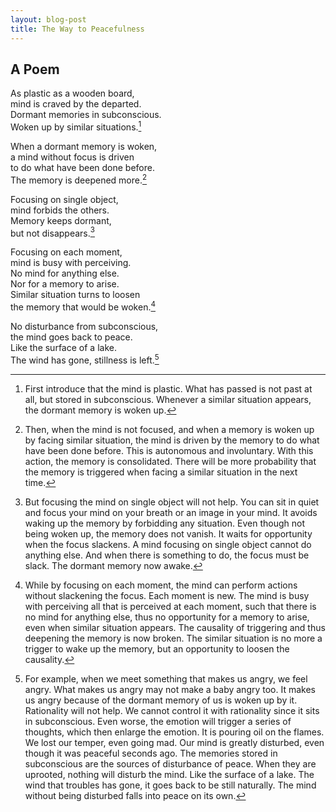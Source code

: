 ```yaml
---
layout: blog-post
title: The Way to Peacefulness
---
```


## A Poem

As plastic as a wooden board,  
mind is craved by the departed.  
Dormant memories in subconscious.  
Woken up by similar situations.[^1]  

  [^1]: First introduce that the mind is plastic. What has passed is not past at all, but stored in subconscious. Whenever a similar situation appears, the dormant memory is woken up.

When a dormant memory is woken,  
a mind without focus is driven  
to do what have been done before.  
The memory is deepened more.[^2]  

  [^2]: Then, when the mind is not focused, and when a memory is woken up by facing similar situation, the mind is driven by the memory to do what have been done before. This is autonomous and involuntary. With this action, the memory is consolidated. There will be more probability that the memory is triggered when facing a similar situation in the next time.

Focusing on single object,  
mind forbids the others.  
Memory keeps dormant,  
but not disappears.[^3]  

  [^3]: But focusing the mind on single object will not help. You can sit in quiet and focus your mind on your breath or an image in your mind. It avoids waking up the memory by forbidding any situation. Even though not being woken up, the memory does not vanish. It waits for opportunity when the focus slackens. A mind focusing on single object cannot do anything else. And when there is something to do, the focus must be slack. The dormant memory now awake.

Focusing on each moment,  
mind is busy with perceiving.  
No mind for anything else.  
Nor for a memory to arise.  
Similar situation turns to loosen  
the memory that would be woken.[^4]  

  [^4]: While by focusing on each moment, the mind can perform actions without slackening the focus. Each moment is new. The mind is busy with perceiving all that is perceived at each moment, such that there is no mind for anything else, thus no opportunity for a memory to arise, even when similar situation appears. The causality of triggering and thus deepening the memory is now broken. The similar situation is no more a trigger to wake up the memory, but an opportunity to loosen the causality.

No disturbance from subconscious,  
the mind goes back to peace.  
Like the surface of a lake.  
The wind has gone, stillness is left.[^5]  

  [^5]: For example, when we meet something that makes us angry, we feel angry. What makes us angry may not make a baby angry too. It makes us angry because of the dormant memory of us is woken up by it. Rationality will not help. We cannot control it with rationality since it sits in subconscious. Even worse, the emotion will trigger a series of thoughts, which then enlarge the emotion. It is pouring oil on the flames. We lost our temper, even going mad. Our mind is greatly disturbed, even though it was peaceful seconds ago. The memories stored in subconscious are the sources of disturbance of peace. When they are uprooted, nothing will disturb the mind. Like the surface of a lake. The wind that troubles has gone, it goes back to be still naturally. The mind without being disturbed falls into peace on its own.
